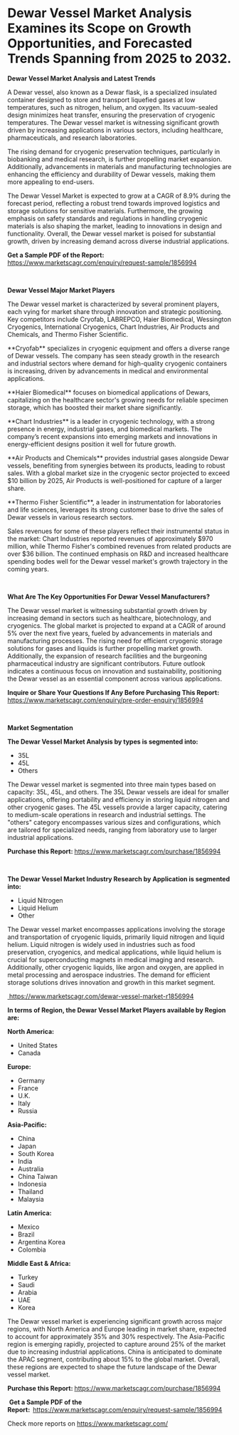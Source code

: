 <p><h1>Dewar Vessel Market Analysis Examines its Scope on Growth Opportunities, and Forecasted Trends Spanning from 2025 to 2032.</h1></p><p><strong>Dewar Vessel Market Analysis and Latest Trends</strong></p>
<p><p>A Dewar vessel, also known as a Dewar flask, is a specialized insulated container designed to store and transport liquefied gases at low temperatures, such as nitrogen, helium, and oxygen. Its vacuum-sealed design minimizes heat transfer, ensuring the preservation of cryogenic temperatures. The Dewar vessel market is witnessing significant growth driven by increasing applications in various sectors, including healthcare, pharmaceuticals, and research laboratories. </p><p>The rising demand for cryogenic preservation techniques, particularly in biobanking and medical research, is further propelling market expansion. Additionally, advancements in materials and manufacturing technologies are enhancing the efficiency and durability of Dewar vessels, making them more appealing to end-users. </p><p>The Dewar Vessel Market is expected to grow at a CAGR of 8.9% during the forecast period, reflecting a robust trend towards improved logistics and storage solutions for sensitive materials. Furthermore, the growing emphasis on safety standards and regulations in handling cryogenic materials is also shaping the market, leading to innovations in design and functionality. Overall, the Dewar vessel market is poised for substantial growth, driven by increasing demand across diverse industrial applications.</p></p>
<p><strong>Get a Sample PDF of the Report:&nbsp;</strong> <a href="https://www.marketscagr.com/enquiry/request-sample/1856994?utm_campaign=3555&utm_medium=2&utm_source=Github&utm_content=ia&utm_term=10042025&utm_id=dewar-vessel">https://www.marketscagr.com/enquiry/request-sample/1856994</a></p>
<p>&nbsp;</p>
<p><strong>Dewar Vessel Major Market Players</strong></p>
<p><p>The Dewar vessel market is characterized by several prominent players, each vying for market share through innovation and strategic positioning. Key competitors include Cryofab, LABREPCO, Haier Biomedical, Wessington Cryogenics, International Cryogenics, Chart Industries, Air Products and Chemicals, and Thermo Fisher Scientific.</p><p>**Cryofab** specializes in cryogenic equipment and offers a diverse range of Dewar vessels. The company has seen steady growth in the research and industrial sectors where demand for high-quality cryogenic containers is increasing, driven by advancements in medical and environmental applications.</p><p>**Haier Biomedical** focuses on biomedical applications of Dewars, capitalizing on the healthcare sector's growing needs for reliable specimen storage, which has boosted their market share significantly.</p><p>**Chart Industries** is a leader in cryogenic technology, with a strong presence in energy, industrial gases, and biomedical markets. The company’s recent expansions into emerging markets and innovations in energy-efficient designs position it well for future growth.</p><p>**Air Products and Chemicals** provides industrial gases alongside Dewar vessels, benefiting from synergies between its products, leading to robust sales. With a global market size in the cryogenic sector projected to exceed $10 billion by 2025, Air Products is well-positioned for capture of a larger share.</p><p>**Thermo Fisher Scientific**, a leader in instrumentation for laboratories and life sciences, leverages its strong customer base to drive the sales of Dewar vessels in various research sectors.</p><p>Sales revenues for some of these players reflect their instrumental status in the market: Chart Industries reported revenues of approximately $970 million, while Thermo Fisher's combined revenues from related products are over $36 billion. The continued emphasis on R&D and increased healthcare spending bodes well for the Dewar vessel market's growth trajectory in the coming years.</p></p>
<p>&nbsp;</p>
<p><strong>What Are The Key Opportunities For Dewar Vessel Manufacturers?</strong></p>
<p><p>The Dewar vessel market is witnessing substantial growth driven by increasing demand in sectors such as healthcare, biotechnology, and cryogenics. The global market is projected to expand at a CAGR of around 5% over the next five years, fueled by advancements in materials and manufacturing processes. The rising need for efficient cryogenic storage solutions for gases and liquids is further propelling market growth. Additionally, the expansion of research facilities and the burgeoning pharmaceutical industry are significant contributors. Future outlook indicates a continuous focus on innovation and sustainability, positioning the Dewar vessel as an essential component across various applications.</p></p>
<p><strong>Inquire or Share Your Questions If Any Before Purchasing This Report:</strong> <a href="https://www.marketscagr.com/enquiry/pre-order-enquiry/1856994?utm_campaign=3555&utm_medium=2&utm_source=Github&utm_content=ia&utm_term=10042025&utm_id=dewar-vessel">https://www.marketscagr.com/enquiry/pre-order-enquiry/1856994</a></p>
<p>&nbsp;</p>
<p><strong>Market Segmentation</strong></p>
<p><strong>The Dewar Vessel Market Analysis by types is segmented into:</strong></p>
<p><ul><li>35L</li><li>45L</li><li>Others</li></ul></p>
<p><p>The Dewar vessel market is segmented into three main types based on capacity: 35L, 45L, and others. The 35L Dewar vessels are ideal for smaller applications, offering portability and efficiency in storing liquid nitrogen and other cryogenic gases. The 45L vessels provide a larger capacity, catering to medium-scale operations in research and industrial settings. The "others" category encompasses various sizes and configurations, which are tailored for specialized needs, ranging from laboratory use to larger industrial applications.</p></p>
<p><strong>Purchase this Report:&nbsp;</strong><a href="https://www.marketscagr.com/purchase/1856994?utm_campaign=3555&utm_medium=2&utm_source=Github&utm_content=ia&utm_term=10042025&utm_id=dewar-vessel">https://www.marketscagr.com/purchase/1856994</a></p>
<p>&nbsp;</p>
<p><strong>The Dewar Vessel Market Industry Research by Application is segmented into:</strong></p>
<p><ul><li>Liquid Nitrogen</li><li>Liquid Helium</li><li>Other</li></ul></p>
<p><p>The Dewar vessel market encompasses applications involving the storage and transportation of cryogenic liquids, primarily liquid nitrogen and liquid helium. Liquid nitrogen is widely used in industries such as food preservation, cryogenics, and medical applications, while liquid helium is crucial for superconducting magnets in medical imaging and research. Additionally, other cryogenic liquids, like argon and oxygen, are applied in metal processing and aerospace industries. The demand for efficient storage solutions drives innovation and growth in this market segment.</p></p>
<p><a href="https://www.marketscagr.com/dewar-vessel-market-r1856994?utm_campaign=3555&utm_medium=2&utm_source=Github&utm_content=ia&utm_term=10042025&utm_id=dewar-vessel">&nbsp;https://www.marketscagr.com/dewar-vessel-market-r1856994</a></p>
<p><strong>In terms of Region, the Dewar Vessel Market Players available by Region are:</strong></p>
<p>
    <p> <strong> North America: </strong>
        <ul>
            <li>United States</li>
            <li>Canada</li>
        </ul>
        </p> 
    <p> <strong> Europe: </strong>
        <ul>
            <li>Germany</li>
            <li>France</li>
            <li>U.K.</li>
            <li>Italy</li>
            <li>Russia</li>
        </ul>
        </p> 
    <p> <strong> Asia-Pacific: </strong>
        <ul>
            <li>China</li>
            <li>Japan</li>
            <li>South Korea</li>
            <li>India</li>
            <li>Australia</li>
            <li>China Taiwan</li>
            <li>Indonesia</li>
            <li>Thailand</li>
            <li>Malaysia</li>
        </ul>
        </p> 
    <p> <strong> Latin America: </strong>
        <ul>
            <li>Mexico</li>
            <li>Brazil</li>
            <li>Argentina Korea</li>
            <li>Colombia</li>
        </ul>
        </p> 
    <p> <strong> Middle East & Africa: </strong>
        <ul>
            <li>Turkey</li>
            <li>Saudi</li>
            <li>Arabia</li>
            <li>UAE</li>
            <li>Korea</li>
        </ul>
    </p>
    </p>
<p><p>The Dewar vessel market is experiencing significant growth across major regions, with North America and Europe leading in market share, expected to account for approximately 35% and 30% respectively. The Asia-Pacific region is emerging rapidly, projected to capture around 25% of the market due to increasing industrial applications. China is anticipated to dominate the APAC segment, contributing about 15% to the global market. Overall, these regions are expected to shape the future landscape of the Dewar vessel market.</p></p>
<p><strong>Purchase this Report: </strong><a href="https://www.marketscagr.com/purchase/1856994?utm_campaign=3555&utm_medium=2&utm_source=Github&utm_content=ia&utm_term=10042025&utm_id=dewar-vessel">https://www.marketscagr.com/purchase/1856994</a></p>
<p>&nbsp;<strong>Get a Sample PDF of the Report:&nbsp;&nbsp;</strong><a href="https://www.marketscagr.com/enquiry/request-sample/1856994?utm_campaign=3555&utm_medium=2&utm_source=Github&utm_content=ia&utm_term=10042025&utm_id=dewar-vessel">https://www.marketscagr.com/enquiry/request-sample/1856994</a></p>
<p><strong></strong></p>
<p>Check more reports on <a href="https://www.marketscagr.com/?utm_campaign=3555&utm_medium=2&utm_source=Github&utm_content=ia&utm_term=10042025&utm_id=dewar-vessel">https://www.marketscagr.com/</a></p>